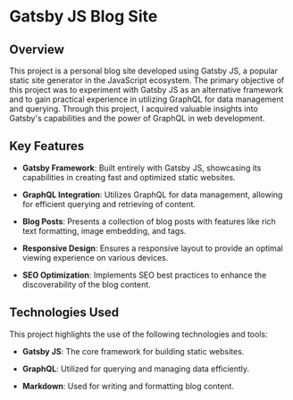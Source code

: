 # Gatsby JS Blog Site

## Overview

This project is a personal blog site developed using Gatsby JS, a popular static site generator in the JavaScript ecosystem. The primary objective of this project was to experiment with Gatsby JS as an alternative framework and to gain practical experience in utilizing GraphQL for data management and querying. Through this project, I acquired valuable insights into Gatsby's capabilities and the power of GraphQL in web development.

## Key Features

- **Gatsby Framework**: Built entirely with Gatsby JS, showcasing its capabilities in creating fast and optimized static websites.

- **GraphQL Integration**: Utilizes GraphQL for data management, allowing for efficient querying and retrieving of content.

- **Blog Posts**: Presents a collection of blog posts with features like rich text formatting, image embedding, and tags.

- **Responsive Design**: Ensures a responsive layout to provide an optimal viewing experience on various devices.

- **SEO Optimization**: Implements SEO best practices to enhance the discoverability of the blog content.

## Technologies Used

This project highlights the use of the following technologies and tools:

- **Gatsby JS**: The core framework for building static websites.

- **GraphQL**: Utilized for querying and managing data efficiently.

- **Markdown**: Used for writing and formatting blog content.

